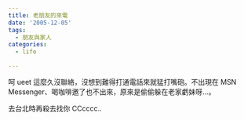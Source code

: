 ```yaml
---
title: 老朋友的來電
date: '2005-12-05'
tags:
  - 朋友與家人
categories:
  - life

---
```

呵 ueet 這麼久沒聯絡，沒想到難得打通電話來就猛打嘴砲。不出現在 MSN Messenger、喝咖啡邀了也不出來，原來是偷偷躲在老家虧妹呀...。  
  
去台北時再殺去找你 CCcccc..